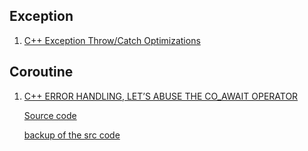 ## Exception
 1. [C++ Exception Throw/Catch Optimizations](https://stackoverflow.com/questions/3311641/c-exception-throw-catch-optimizations)

## Coroutine
 
 1. [C++ ERROR HANDLING, LET’S ABUSE THE CO_AWAIT OPERATOR](https://cpp-rendering.io/c-error-handling-lets-abuse-the-co_await-operator/)
    
    [Source code](https://wandbox.org/permlink/wpa5cXB4R6Rh4eWr)
    
    [backup of the src code](https://gist.github.com/NobodyXu/7e6bd0f6d2402e86e78aee195a845a5d)
